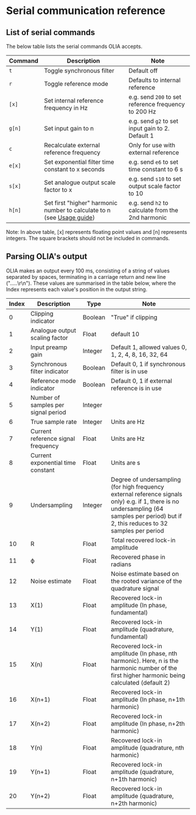 # Serial communication reference 
## List of serial commands

The below table lists the serial commands OLIA accepts. 

| Command | Description | Note |
| --- | --- | --- |
| `t` | Toggle synchronous filter | Default off |
| `r` | Toggle reference mode | Defaults to internal reference |
| `[x]` | Set internal reference frequency in Hz | e.g. send `200` to set reference frequency to 200 Hz |
| `g[n]` | Set input gain to n | e.g. send `g2` to set input gain to 2. Default 1 |
| `c` | Recalculate external reference frequency | Only for use with external reference |
| `e[x]` | Set exponential filter time constant to x seconds | e.g. send `e6` to set time constant to 6 s |
| `s[x]` | Set analogue output scale factor to x  | e.g. send `s10` to set output scale factor to 10  |
| `h[n]` | Set first "higher" harmonic number to calculate to n (see [Usage guide](https://github.com/ajharvie/OLIA/blob/main/doc/usageGuide.md))  | e.g. send `h2` to calculate from the 2nd harmonic|


Note: In above table, [x] represents floating point values and [n] represents integers. The square brackets should not be included in commands.

## Parsing OLIA's output

OLIA makes an output every 100 ms, consisting of a string of values separated by spaces, terminating in a carriage return and new line (".....\r\n"). These values are summarised in the table below, where the Index represents each value's position in the output string.

| Index | Description | Type | Note |
| --- | --- | --- | --- |
| 0 | Clipping indicator  | Boolean | "True" if clipping |
| 1 | Analogue output scaling factor | Float | default 10 |
| 2 | Input preamp gain | Integer | Default 1, allowed values 0, 1, 2, 4, 8, 16, 32, 64 |
| 3 | Synchronous filter indicator | Boolean | Default 0, 1 if synchronous filter is in use |
| 4 | Reference mode indicator | Boolean | Default 0, 1 if external reference is in use |
| 5 | Number of samples per signal period | Integer |  |
| 6 | True sample rate | Integer | Units are Hz |
| 7 | Current reference signal frequency | Float | Units are Hz |
| 8 | Current exponential time constant | Float | Units are s |
| 9 | Undersampling | Integer | Degree of undersampling (for high frequency external reference signals only) e.g. if 1, there is no undersampling (64 samples per period) but if 2, this reduces to 32 samples per period |
| 10 | R | Float | Total recovered lock-in amplitude |
| 11 | ϕ | Float | Recovered phase in radians |
| 12 | Noise estimate | Float | Noise estimate based on the rooted variance of the quadrature signal |
| 13 | X(1) | Float | Recovered lock-in amplitude (In phase, fundamental) |
| 14 | Y(1) | Float | Recovered lock-in amplitude (quadrature, fundamental) |
| 15 | X(n) | Float | Recovered lock-in amplitude (In phase, nth harmonic). Here, n is the harmonic number of the first higher harmonic being calculated (default 2) |
| 16 | X(n+1) | Float | Recovered lock-in amplitude (In phase, n+1th harmonic) |
| 17 | X(n+2) | Float | Recovered lock-in amplitude (In phase, n+2th harmonic) |
| 18 | Y(n) | Float | Recovered lock-in amplitude (quadrature, nth harmonic) |
| 19 | Y(n+1) | Float | Recovered lock-in amplitude (quadrature, n+1th harmonic) |
| 20 | Y(n+2) | Float | Recovered lock-in amplitude (quadrature, n+2th harmonic) |


